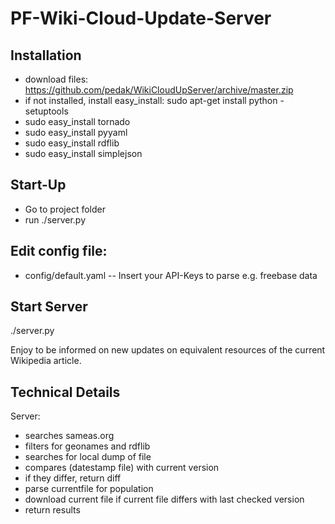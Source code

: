 PF-Wiki-Cloud-Update-Server
======

Installation
--------
- download files: https://github.com/pedak/WikiCloudUpServer/archive/master.zip
- if not installed, install easy_install: sudo apt-get install python -setuptools
- sudo easy_install tornado
- sudo easy_install pyyaml
- sudo easy_install rdflib
- sudo easy_install simplejson

Start-Up
-------
- Go to project folder
- run ./server.py


Edit config file:
---
- config/default.yaml
-- Insert your API-Keys to parse e.g. freebase data


Start Server
-----
./server.py


Enjoy to be informed on new updates on equivalent resources of the current Wikipedia article.

Technical Details
-----
Server:
- searches sameas.org
- filters for geonames and rdflib
- searches for local dump of file
- compares (datestamp file) with current version
- if they differ, return diff 
- parse currentfile for population
- download current file if current file differs with last checked version
- return results